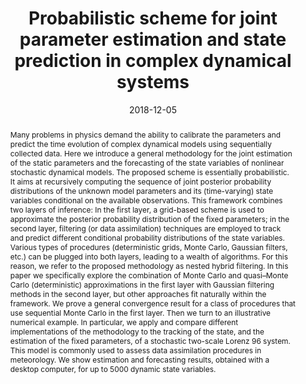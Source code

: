 ---
title: "Probabilistic scheme for joint parameter estimation and state prediction in complex dynamical systems"
collection: publications
category: manuscripts
date: 2018-12-05
citation_with_links: '<strong>Pérez-Vieites, S.</strong>, <a href="https://servicios.urjc.es/pdi/ver/ines.perez">Mariño, I. P.</a>, & <a href="https://jmiguez.webs.tsc.uc3m.es/">Míguez, J.</a> (2018). Probabilistic scheme for joint parameter estimation and state prediction in complex dynamical systems. <i>Physical Review E</i>, 98(6), 063305.'
# permalink: /publication/2024-02-17-paper-title-number-4  # Commented out - no individual page
abstract: 'Many problems in physics demand the ability to calibrate the parameters and predict the time evolution of complex dynamical models using sequentially collected data. Here we introduce a general methodology for the joint estimation of the static parameters and the forecasting of the state variables of nonlinear stochastic dynamical models. The proposed scheme is essentially probabilistic. It aims at recursively computing the sequence of joint posterior probability distributions of the unknown model parameters and its (time-varying) state variables conditional on the available observations. This framework combines two layers of inference: In the first layer, a grid-based scheme is used to approximate the posterior probability distribution of the fixed parameters; in the second layer, filtering (or data assimilation) techniques are employed to track and predict different conditional probability distributions of the state variables. Various types of procedures (deterministic grids, Monte Carlo, Gaussian filters, etc.) can be plugged into both layers, leading to a wealth of algorithms. For this reason, we refer to the proposed methodology as nested hybrid filtering. In this paper we specifically explore the combination of Monte Carlo and quasi–Monte Carlo (deterministic) approximations in the first layer with Gaussian filtering methods in the second layer, but other approaches fit naturally within the framework. We prove a general convergence result for a class of procedures that use sequential Monte Carlo in the first layer. Then we turn to an illustrative numerical example. In particular, we apply and compare different implementations of the methodology to the tracking of the state, and the estimation of the fixed parameters, of a stochastic two-scale Lorenz 96 system. This model is commonly used to assess data assimilation procedures in meteorology. We show estimation and forecasting results, obtained with a desktop computer, for up to 5000 dynamic state variables.'
#paperurl: 'http://sarapv.github.io/files/paper/perez2018probabilistic.pdf'
doiurl: 'https://doi.org/10.1103/PhysRevE.98.063305'
bibtexurl: 'http://sarapv.github.io/files/bibtex/perez2018probabilistic.txt'
arxivurl: 'https://arxiv.org/abs/1708.03730'
---